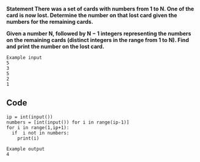 <b>Statement
There was a set of cards with numbers from 1 to N. One of the card is now lost. Determine the number on that lost card given the numbers for the remaining cards.

Given a number N, followed by N − 1 integers representing the numbers on the remaining cards (distinct integers in the range from 1 to N). Find and print the number on the lost card.</b>


```
Example input
5
3
5
2
1
```


## Code
```
ip = int(input())
numbers = [int(input()) for i in range(ip-1)]
for i in range(1,ip+1):
  if  i not in numbers:
    print(i)
```


```
Example output
4
```
